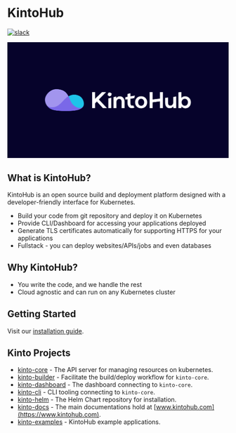 # KintoHub
[![slack](https://img.shields.io/badge/slack-kintoproj-brightgreen)](https://join.slack.com/t/kintogoons/shared_invite/zt-mu6bvg79-BmkkdMRRwohJioZggXVYeA)

![assets/kintohub-og.png](assets/kintohub-og.png)
## What is KintoHub?

KintoHub is an open source build and deployment platform designed with a developer-friendly interface for Kubernetes.

- Build your code from git repository and deploy it on Kubernetes
- Provide CLI/Dashboard for accessing your applications deployed
- Generate TLS certificates automatically for supporting HTTPS for your applications    
- Fullstack - you can deploy websites/APIs/jobs and even databases

## Why KintoHub?

- You write the code, and we handle the rest
- Cloud agnostic and can run on any Kubernetes cluster

## Getting Started

Visit our [installation guide](https://www.kintohub.com/getting-started/installation).

## Kinto Projects

- [kinto-core](https://github.com/kintoproj/kinto-core) - The API server for managing resources on kubernetes.
- [kinto-builder](https://github.com/kintoproj/kinto-core) - Facilitate the build/deploy workflow for `kinto-core`.
- [kinto-dashboard](https://github.com/kintoproj/kinto-core) - The dashboard connecting to  `kinto-core`.
- [kinto-cli](https://github.com/kintoproj/kinto-cli) - CLI tooling connecting to `kinto-core`.
- [kinto-helm](https://github.com/kintoproj/kinto-helm) - The Helm Chart repository for installation.
- [kinto-docs](https://github.com/kintoproj/kinto-docs) - The main documentations hold at [www.kintohub.com](https://www.kintohub.com).
- [kinto-examples](https://github.com/kintoproj/kinto-examples) - KintoHub example applications.
